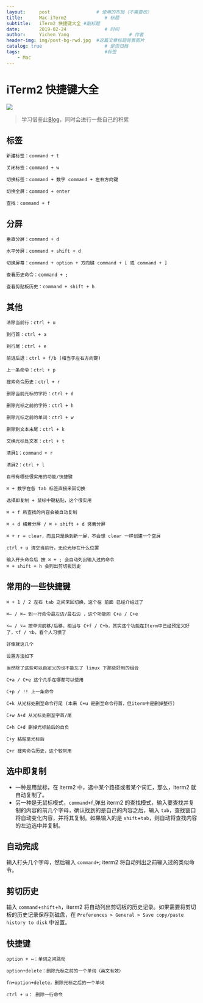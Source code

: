 ```yaml
---
layout:     post                 # 使用的布局（不需要改）
title:      Mac-iTerm2              # 标题 
subtitle:   iTerm2 快捷键大全 #副标题
date:       2019-02-24              # 时间
author:     Yichen Yang                      # 作者
header-img: img/post-bg-rwd.jpg  #这篇文章标题背景图片
catalog: true                       # 是否归档
tags:                               #标签
    - Mac
---
```

# iTerm2 快捷键大全
![](http://ww3.sinaimg.cn/mw690/78f9859egw1et95qq4cg8j20kt073aaq.jpg)
> 学习借鉴此[Blog](https://cnbin.github.io/blog/2015/06/20/iterm2-kuai-jie-jian-da-quan/)，同时会进行一些自己的积累

## 标签
```
新建标签：command + t

关闭标签：command + w

切换标签：command + 数字 command + 左右方向键

切换全屏：command + enter

查找：command + f
```
## 分屏
```
垂直分屏：command + d

水平分屏：command + shift + d

切换屏幕：command + option + 方向键 command + [ 或 command + ]

查看历史命令：command + ;

查看剪贴板历史：command + shift + h
```

## 其他
```
清除当前行：ctrl + u

到行首：ctrl + a

到行尾：ctrl + e

前进后退：ctrl + f/b (相当于左右方向键)

上一条命令：ctrl + p

搜索命令历史：ctrl + r

删除当前光标的字符：ctrl + d

删除光标之前的字符：ctrl + h

删除光标之前的单词：ctrl + w

删除到文本末尾：ctrl + k

交换光标处文本：ctrl + t

清屏1：command + r

清屏2：ctrl + l

自带有哪些很实用的功能/快捷键

⌘ + 数字在各 tab 标签直接来回切换

选择即复制 + 鼠标中键粘贴，这个很实用

⌘ + f 所查找的内容会被自动复制

⌘ + d 横着分屏 / ⌘ + shift + d 竖着分屏

⌘ + r = clear，而且只是换到新一屏，不会想 clear 一样创建一个空屏

ctrl + u 清空当前行，无论光标在什么位置

输入开头命令后 按 ⌘ + ; 会自动列出输入过的命令
⌘ + shift + h 会列出剪切板历史

```
## 常用的一些快捷键
```
⌘ + 1 / 2 左右 tab 之间来回切换，这个在 前面 已经介绍过了

⌘← / ⌘→ 到一行命令最左边/最右边 ，这个功能同 C+a / C+e

⌥← / ⌥→ 按单词前移/后移，相当与 C+f / C+b，其实这个功能在Iterm中已经预定义好了，⌥f / ⌥b，看个人习惯了

好像就这几个

设置方法如下

当然除了这些可以自定义的也不能忘了 linux 下那些好用的组合

C+a / C+e 这个几乎在哪都可以使用

C+p / !! 上一条命令

C+k 从光标处删至命令行尾 (本来 C+u 是删至命令行首，但iterm中是删掉整行)

C+w A+d 从光标处删至字首/尾

C+h C+d 删掉光标前后的自负

C+y 粘贴至光标后

C+r 搜索命令历史，这个较常用
```

## 选中即复制

* 一种是用鼠标，在 iterm2 中，选中某个路径或者某个词汇，那么，iterm2 就自动复制了。 
* 另一种是无鼠标模式，`command+f`,弹出 iterm2 的查找模式，输入要查找并复制的内容的前几个字母，确认找到的是自己的内容之后，输入 `tab`，查找窗口将自动变化内容，并将其复制。如果输入的是 `shift`+`tab`，则自动将查找内容的左边选中并复制。

## 自动完成
输入打头几个字母，然后输入 `command+`; iterm2 将自动列出之前输入过的类似命令。 　　

## 剪切历史
输入 `command`+`shift`+`h`，iterm2 将自动列出剪切板的历史记录。如果需要将剪切板的历史记录保存到磁盘，在 `Preferences > General > Save copy/paste history to disk` 中设置。


## 快捷键
```
option + ↔️：单词之间跳动

option+delete：删除光标之前的一个单词（英文有效）

fn+option+delete，删除光标之后的一个单词

ctrl + u： 删除一行命令
```

